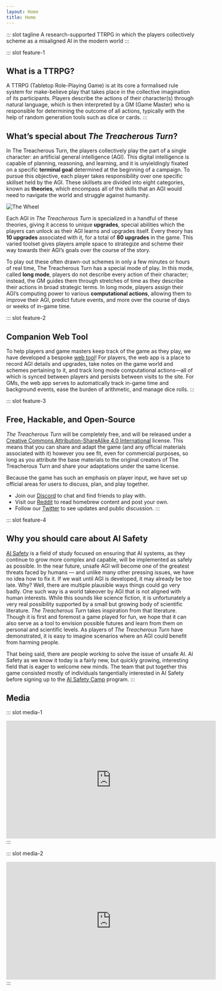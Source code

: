 ```yaml
---
layout: Home
title: Home
---
```


::: slot tagline
A research-supported TTRPG in which the players collectively scheme as a misaligned AI in the modern world
:::

::: slot feature-1
## What is a TTRPG?

A TTRPG (Tabletop Role-Playing Game) is at its core a formalised rule system for make-believe play that takes place in the collective imagination of its participants. Players describe the actions of their character(s) through natural language, which is then interpreted by a GM (Game Master) who is responsible for determining the outcome of all actions, typically with the help of random generation tools such as dice or cards.
:::

## What’s special about *The Treacherous Turn*?

In The Treacherous Turn, the players collectively play the part of a single character: an artificial general intelligence (AGI). This digital intelligence is capable of planning, reasoning, and learning, and it is unyieldingly fixated on a specific **terminal goal** determined at the beginning of a campaign. To pursue this objective, each player takes responsibility over one specific skillset held by the AGI. These skillsets are divided into eight categories, known as **theories**, which encompass all of the skills that an AGI would need to navigate the world and struggle against humanity.

![The Wheel](~@source/wheel.png)

Each AGI in *The Treacherous Turn* is specialized in a handful of these theories, giving it access to unique **upgrades**, special abilities which the players can unlock as their AGI learns and upgrades itself. Every theory has **10 upgrades** associated with it, for a total of **80 upgrades** in the game. This varied toolset gives players ample space to strategize and scheme their way towards their AGI’s goals over the course of the story.

To play out these often drawn-out schemes in only a few minutes or hours of real time, The Treacherous Turn has a special mode of play. In this mode, called **long mode**, players do not describe every action of their character; instead, the GM guides them through stretches of time as they describe their actions in broad strategic terms. In long mode, players assign their AGI’s computing power to various **computational actions**, allowing them to improve their AGI, predict future events, and more over the course of days or weeks of in-game time.

::: slot feature-2
## Companion Web Tool

To help players and game masters keep track of the game as they play, we have developed a bespoke [web tool](/webtool.html)! For players, the web app is a place to record AGI details and upgrades, take notes on the game world and schemes pertaining to it, and track long mode computational actions—all of which is synced between players and persists between visits to the site. For GMs, the web app serves to automatically track in-game time and background events, ease the burden of arithmetic, and manage dice rolls.
:::

::: slot feature-3
## Free, Hackable, and Open-Source

*The Treacherous Turn* will be completely free, and will be released under a [Creative Commons Attribution-ShareAlike 4.0 International](https://creativecommons.org/licenses/by-sa/4.0/) license. This means that you can share and adapt the game (and any official materials associated with it) however you see fit, even for commercial purposes, so long as you attribute the base materials to the original creators of The Treacherous Turn and share your adaptations under the same license.

Because the game has such an emphasis on player input, we have set up official areas for users to discuss, plan, and play together.
- Join our [Discord](https://discord.gg/38QmssfVm4)	to chat and find friends to play with.
- Visit our [Reddit](https://www.reddit.com/r/thetreacherousturn/) to read homebrew content and post your own.
- Follow our [Twitter](https://twitter.com/treacherousturn) to see updates and public discussion.
:::

::: slot feature-4
## Why you should care about AI Safety

[AI Safety](https://www.youtube.com/watch?v=pYXy-A4siMw) is a field of study focused on ensuring that AI systems, as they continue to grow more complex and capable, will be implemented as safely as possible. In the near future, unsafe AGI will become one of the greatest threats faced by humans — and unlike many other pressing issues, we have no idea how to fix it. If we wait until AGI is developed, it may already be too late. Why? Well, there are multiple plausible ways things could go very badly. One such way is a world takeover by AGI that is not aligned with human interests. While this sounds like science fiction, it is unfortunately a very real possibility supported by a small but growing body of scientific literature. *The Treacherous Turn* takes inspiration from that literature. Though it is first and foremost a game played for fun, we hope that it can also serve as a tool to envision possible futures and learn from them on personal and scientific levels. As players of *The Treacherous Turn* have demonstrated, it is easy to imagine scenarios where an AGI could benefit from harming people.

That being said, there are people working to solve the issue of unsafe AI. AI Safety as we know it today is a fairly new, but quickly growing, interesting field that is eager to welcome new minds. The team that put together this game consisted mostly of individuals tangentially interested in AI Safety before signing up to the [AI Safety Camp](https://aisafety.camp/) program.
:::

## Media

::: slot media-1
<iframe width="560" height="315" src="https://www.youtube.com/embed/HvfV-RkeLlU" title="YouTube video player" frameborder="0" allow="accelerometer; autoplay; clipboard-write; encrypted-media; gyroscope; picture-in-picture; web-share" allowfullscreen></iframe>
:::

::: slot media-2
<iframe width="560" height="315" src="https://www.youtube.com/embed/IcJ19qVHG2E" title="YouTube video player" frameborder="0" allow="accelerometer; autoplay; clipboard-write; encrypted-media; gyroscope; picture-in-picture; web-share" allowfullscreen></iframe>
:::